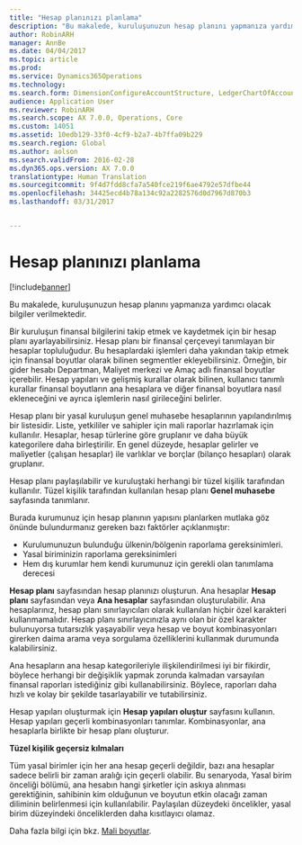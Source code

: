 ```yaml
---
title: "Hesap planınızı planlama"
description: "Bu makalede, kuruluşunuzun hesap planını yapmanıza yardımcı olacak bilgiler verilmektedir."
author: RobinARH
manager: AnnBe
ms.date: 04/04/2017
ms.topic: article
ms.prod: 
ms.service: Dynamics365Operations
ms.technology: 
ms.search.form: DimensionConfigureAccountStructure, LedgerChartOfAccounts
audience: Application User
ms.reviewer: RobinARH
ms.search.scope: AX 7.0.0, Operations, Core
ms.custom: 14051
ms.assetid: 10edb129-33f0-4cf9-b2a7-4b7ffa09b229
ms.search.region: Global
ms.author: aolson
ms.search.validFrom: 2016-02-28
ms.dyn365.ops.version: AX 7.0.0
translationtype: Human Translation
ms.sourcegitcommit: 9f4d7fdd8cfa7a540fce219f6ae4792e57dfbe44
ms.openlocfilehash: 34425ecd4b78a134c92a2282576d0d7967d870b3
ms.lasthandoff: 03/31/2017


---
```


# <a name="plan-your-chart-of-accounts"></a>Hesap planınızı planlama

[!include[banner](../includes/banner.md)]


Bu makalede, kuruluşunuzun hesap planını yapmanıza yardımcı olacak bilgiler verilmektedir.

Bir kuruluşun finansal bilgilerini takip etmek ve kaydetmek için bir hesap planı ayarlayabilirsiniz. Hesap planı bir finansal çerçeveyi tanımlayan bir hesaplar topluluğudur. Bu hesaplardaki işlemleri daha yakından takip etmek için finansal boyutlar olarak bilinen segmentler ekleyebilirsiniz. Örneğin, bir gider hesabı Departman, Maliyet merkezi ve Amaç adlı finansal boyutlar içerebilir. Hesap yapıları ve gelişmiş kurallar olarak bilinen, kullanıcı tanımlı kurallar finansal boyutların ana hesaplara ve diğer finansal boyutlara nasıl ekleneceğini ve ayrıca işlemlerin nasıl girileceğini belirler. 

Hesap planı bir yasal kuruluşun genel muhasebe hesaplarının yapılandırılmış bir listesidir. Liste, yetkililer ve sahipler için mali raporlar hazırlamak için kullanılır. Hesaplar, hesap türlerine göre gruplanır ve daha büyük kategorilere daha birleştirilir. En genel düzeyde, hesaplar gelirler ve maliyetler (çalışan hesaplar) ile varlıklar ve borçlar (bilanço hesapları) olarak gruplanır. 

Hesap planı paylaşılabilir ve kuruluştaki herhangi bir tüzel kişilik tarafından kullanılır. Tüzel kişilik tarafından kullanılan hesap planı **Genel muhasebe** sayfasında tanımlanır. 

Burada kurumunuz için hesap planının yapısını planlarken mutlaka göz önünde bulundurmanız gereken bazı faktörler açıklanmıştır:

-   Kurulumunuzun bulunduğu ülkenin/bölgenin raporlama gereksinimleri.
-   Yasal biriminizin raporlama gereksinimleri
-   Hem dış kurumlar hem kendi kurumunuz için gerekli olan tanımlama derecesi

**Hesap planı** sayfasından hesap planınızı oluşturun. Ana hesaplar **Hesap planı** sayfasından veya **Ana hesaplar** sayfasından oluşturulabilir. Ana hesaplarınız, hesap planı sınırlayıcıları olarak kullanılan hiçbir özel karakteri kullanmamalıdır. Hesap planı sınırlayıcınızla aynı olan bir özel karakter bulunuyorsa tutarsızlık yaşayabilir veya hesap ve boyut kombinasyonları girerken daima arama veya sorgulama özelliklerini kullanmak durumunda kalabilirsiniz. 

Ana hesapların ana hesap kategorileriyle ilişkilendirilmesi iyi bir fikirdir, böylece herhangi bir değişiklik yapmak zorunda kalmadan varsayılan finansal raporları istediğiniz gibi kullanabilirsiniz. Böylece, raporları daha hızlı ve kolay bir şekilde tasarlayabilir ve tutabilirsiniz. 

Hesap yapıları oluşturmak için **Hesap yapıları oluştur** sayfasını kullanın. Hesap yapıları geçerli kombinasyonları tanımlar. Kombinasyonlar, ana hesaplarla birlikte bir hesap planı oluşturur. 

**Tüzel kişilik geçersiz kılmaları** 

Tüm yasal birimler için her ana hesap geçerli değildir, bazı ana hesaplar sadece belirli bir zaman aralığı için geçerli olabilir. Bu senaryoda, Yasal birim önceliği bölümü, ana hesabın hangi şirketler için askıya alınması gerektiğinin, sahibinin kim olduğunun ve boyutun etkin olacağı zaman diliminin belirlenmesi için kullanılabilir. Paylaşılan düzeydeki öncelikler, yasal birim düzeyindeki önceliklerden daha kısıtlayıcı olamaz.

Daha fazla bilgi için bkz. [Mali boyutlar](financial-dimensions.md).




